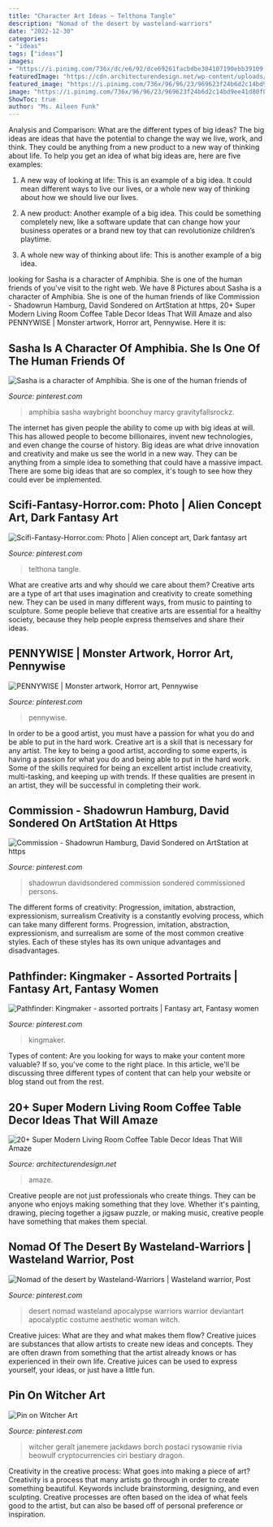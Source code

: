 ```yaml
---
title: "Character Art Ideas ~ Telthona Tangle"
description: "Nomad of the desert by wasteland-warriors"
date: "2022-12-30"
categories:
- "ideas"
tags: ["ideas"]
images:
- "https://i.pinimg.com/736x/dc/e6/92/dce69261facbdbe304107190ebb39109.jpg"
featuredImage: "https://cdn.architecturendesign.net/wp-content/uploads/2015/11/AD-17-beautiful-lliving-room-decor.jpg"
featured_image: "https://i.pinimg.com/736x/96/96/23/969623f24b6d2c14bd9ee41d80f8adb9.jpg"
image: "https://i.pinimg.com/736x/96/96/23/969623f24b6d2c14bd9ee41d80f8adb9.jpg"
ShowToc: true
author: "Ms. Aileen Funk"
---
```



Analysis and Comparison: What are the different types of big ideas?
The big ideas are ideas that have the potential to change the way we live, work, and think. They could be anything from a new product to a new way of thinking about life. To help you get an idea of what big ideas are, here are five examples:
1. A new way of looking at life: This is an example of a big idea. It could mean different ways to live our lives, or a whole new way of thinking about how we should live our lives.

2. A new product: Another example of a big idea. This could be something completely new, like a software update that can change how your business operates or a brand new toy that can revolutionize children’s playtime.

3. A whole new way of thinking about life: This is another example of a big idea.

	

		
looking for Sasha is a character of Amphibia. She is one of the human friends of you've visit to the right web. We have 8 Pictures about Sasha is a character of Amphibia. She is one of the human friends of like Commission - Shadowrun Hamburg, David Sondered on ArtStation at https, 20+ Super Modern Living Room Coffee Table Decor Ideas That Will Amaze and also PENNYWISE | Monster artwork, Horror art, Pennywise. Here it is:
		
    
## Sasha Is A Character Of Amphibia. She Is One Of The Human Friends Of

<img loading=lazy src="https://i.pinimg.com/736x/46/42/ae/4642ae9706c27ce40eabc1885c86eee2.jpg" onerror="this.onerror=null;this.src='https://tse1.mm.bing.net/th?id=OIP.-IwSb1eWxgS_xyb8GNuWTAAAAA&amp;pid=15.1';" alt="Sasha is a character of Amphibia. She is one of the human friends of">

_Source: pinterest.com_

>amphibia sasha waybright boonchuy marcy gravityfallsrockz. 

	

The internet has given people the ability to come up with big ideas at will. This has allowed people to become billionaires, invent new technologies, and even change the course of history. Big ideas are what drive innovation and creativity and make us see the world in a new way. They can be anything from a simple idea to something that could have a massive impact. There are some big ideas that are so complex, it's tough to see how they could ever be implemented.

    
## Scifi-Fantasy-Horror.com: Photo | Alien Concept Art, Dark Fantasy Art

<img loading=lazy src="https://i.pinimg.com/736x/19/6f/0f/196f0fa0d8cadb2891f5393f8faeccf0.jpg" onerror="this.onerror=null;this.src='https://tse1.mm.bing.net/th?id=OIP.yForKr0CrwlaxHcWsrAcUQHaJ3&amp;pid=15.1';" alt="Scifi-Fantasy-Horror.com: Photo | Alien concept art, Dark fantasy art">

_Source: pinterest.com_

>telthona tangle. 

	

What are creative arts and why should we care about them?
Creative arts are a type of art that uses imagination and creativity to create something new. They can be used in many different ways, from music to painting to sculpture. Some people believe that creative arts are essential for a healthy society, because they help people express themselves and share their ideas.

    
## PENNYWISE | Monster Artwork, Horror Art, Pennywise

<img loading=lazy src="https://i.pinimg.com/736x/96/96/23/969623f24b6d2c14bd9ee41d80f8adb9.jpg" onerror="this.onerror=null;this.src='https://tse3.mm.bing.net/th?id=OIP.Y9aZwkWxZPZVb--sHbwlQQAAAA&amp;pid=15.1';" alt="PENNYWISE | Monster artwork, Horror art, Pennywise">

_Source: pinterest.com_

>pennywise. 

	

In order to be a good artist, you must have a passion for what you do and be able to put in the hard work.
Creative art is a skill that is necessary for any artist. The key to being a good artist, according to some experts, is having a passion for what you do and being able to put in the hard work. Some of the skills required for being an excellent artist include creativity, multi-tasking, and keeping up with trends. If these qualities are present in an artist, they will be successful in completing their work.

    
## Commission - Shadowrun Hamburg, David Sondered On ArtStation At Https

<img loading=lazy src="https://i.pinimg.com/736x/47/9f/73/479f734e50a0cc6190d85f2edb5d4d67.jpg" onerror="this.onerror=null;this.src='https://tse4.mm.bing.net/th?id=OIP.9kW1ogHi11lrd01WK_PbtQHaJ3&amp;pid=15.1';" alt="Commission - Shadowrun Hamburg, David Sondered on ArtStation at https">

_Source: pinterest.com_

>shadowrun davidsondered commission sondered commissioned persons. 

	

The different forms of creativity: Progression, imitation, abstraction, expressionism, surrealism
Creativity is a constantly evolving process, which can take many different forms. Progression, imitation, abstraction, expressionism, and surrealism are some of the most common creative styles. Each of these styles has its own unique advantages and disadvantages.

    
## Pathfinder: Kingmaker - Assorted Portraits | Fantasy Art, Fantasy Women

<img loading=lazy src="https://i.pinimg.com/736x/4d/ca/a9/4dcaa9492dd5f23edd6383a5d19c7a6d.jpg" onerror="this.onerror=null;this.src='https://tse3.mm.bing.net/th?id=OIP.sxHyR-_Vt09_mbfBNaLvnAHaK9&amp;pid=15.1';" alt="Pathfinder: Kingmaker - assorted portraits | Fantasy art, Fantasy women">

_Source: pinterest.com_

>kingmaker. 

	

Types of content:
Are you looking for ways to make your content more valuable? If so, you've come to the right place. In this article, we'll be discussing three different types of content that can help your website or blog stand out from the rest.

    
## 20+ Super Modern Living Room Coffee Table Decor Ideas That Will Amaze

<img loading=lazy src="https://cdn.architecturendesign.net/wp-content/uploads/2015/11/AD-17-beautiful-lliving-room-decor.jpg" onerror="this.onerror=null;this.src='https://tse1.mm.bing.net/th?id=OIP.ydp9eb_ccBowX5VD0UsOgQHaLH&amp;pid=15.1';" alt="20+ Super Modern Living Room Coffee Table Decor Ideas That Will Amaze">

_Source: architecturendesign.net_

>amaze. 

	

Creative people are not just professionals who create things. They can be anyone who enjoys making something that they love. Whether it's painting, drawing, piecing together a jigsaw puzzle, or making music, creative people have something that makes them special.

    
## Nomad Of The Desert By Wasteland-Warriors | Wasteland Warrior, Post

<img loading=lazy src="https://i.pinimg.com/736x/dc/e6/92/dce69261facbdbe304107190ebb39109.jpg" onerror="this.onerror=null;this.src='https://tse4.mm.bing.net/th?id=OIP.fjoZ8UeT0sm6Hd7ye_4a7gHaLH&amp;pid=15.1';" alt="Nomad of the desert by Wasteland-Warriors | Wasteland warrior, Post">

_Source: pinterest.com_

>desert nomad wasteland apocalypse warriors warrior deviantart apocalyptic costume aesthetic woman witch. 

	

Creative juices: What are they and what makes them flow?
Creative juices are substances that allow artists to create new ideas and concepts. They are often drawn from something that the artist already knows or has experienced in their own life. Creative juices can be used to express yourself, your ideas, or just have a little fun.

    
## Pin On Witcher Art

<img loading=lazy src="https://i.pinimg.com/736x/67/43/9c/67439cd5efa22857b5048e022563d59d.jpg" onerror="this.onerror=null;this.src='https://tse2.mm.bing.net/th?id=OIP.eaWXHMLgboNqBQQd_9qSAwHaKe&amp;pid=15.1';" alt="Pin on Witcher Art">

_Source: pinterest.com_

>witcher geralt janemere jackdaws borch postaci rysowanie rivia beowulf cryptocurrencies ciri bestiary dragon. 

	

Creativity in the creative process: What goes into making a piece of art?
Creativity is a process that many artists go through in order to create something beautiful. Keywords include brainstorming, designing, and even sculpting. Creative processes are often based on the idea of what feels good to the artist, but can also be based off of personal preference or inspiration.

